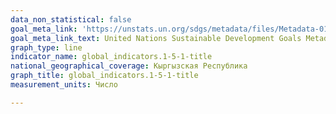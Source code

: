 ```yaml
---
data_non_statistical: false
goal_meta_link: 'https://unstats.un.org/sdgs/metadata/files/Metadata-01-05-01.pdf'
goal_meta_link_text: United Nations Sustainable Development Goals Metadata (PDF 224 KB)
graph_type: line
indicator_name: global_indicators.1-5-1-title
national_geographical_coverage: Кыргызская Республика
graph_title: global_indicators.1-5-1-title
measurement_units: Число

---
```

